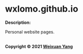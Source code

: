 # wxlomo.github.io
<b>Description:</b><br>

Personal website pages.

<br><b>Copyright © 2021 [Weixuan Yang](https://www.linkedin.com/in/weixuanyang/)</b>
